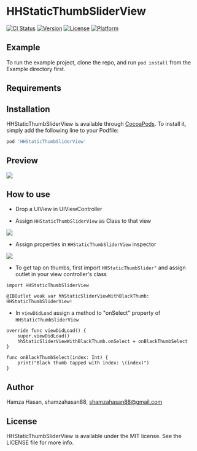 # HHStaticThumbSliderView

[![CI Status](https://img.shields.io/travis/shamzahasan88/HHStaticThumbSliderView.svg?style=flat)](https://travis-ci.org/shamzahasan88/HHStaticThumbSliderView)
[![Version](https://img.shields.io/cocoapods/v/HHStaticThumbSliderView.svg?style=flat)](https://cocoapods.org/pods/HHStaticThumbSliderView)
[![License](https://img.shields.io/cocoapods/l/HHStaticThumbSliderView.svg?style=flat)](https://cocoapods.org/pods/HHStaticThumbSliderView)
[![Platform](https://img.shields.io/cocoapods/p/HHStaticThumbSliderView.svg?style=flat)](https://cocoapods.org/pods/HHStaticThumbSliderView)

## Example

To run the example project, clone the repo, and run `pod install` from the Example directory first.

## Requirements

## Installation

HHStaticThumbSliderView is available through [CocoaPods](https://cocoapods.org). To install
it, simply add the following line to your Podfile:

```ruby
pod 'HHStaticThumbSliderView'
```

## Preview

![](http://appforshare.io/github-assets/sample.gif)

## How to use

- Drop a UIView in UIViewController

- Assign `HHStaticThumbSliderView` as Class to that view

![](http://appforshare.io/github-assets/AssignClassAndModule.jpg)

- Assign properties in `HHStaticThumbSliderView` inspector

![](http://appforshare.io/github-assets/inspector.png)

- To get tap on thumbs, first import  `HHStaticThumbSlider"` and assign outlet in your view controller's class

```
import HHStaticThumbSliderView

@IBOutlet weak var hhStaticSliderViewWithBlackThumb: HHStaticThumbSliderView!

```

- In `viewDidLoad` assign a method to "onSelect" property of `HHStaticThumbSliderView`

```
override func viewDidLoad() {
    super.viewDidLoad()
    hhStaticSliderViewWithBlackThumb.onSelect = onBlackThumbSelect
}

func onBlackThumbSelect(index: Int) {
    print("Black thumb tapped with index: \(index)")
}
```

## Author

Hamza Hasan, shamzahasan88, shamzahasan88@gmail.com

## License

HHStaticThumbSliderView is available under the MIT license. See the LICENSE file for more info.
